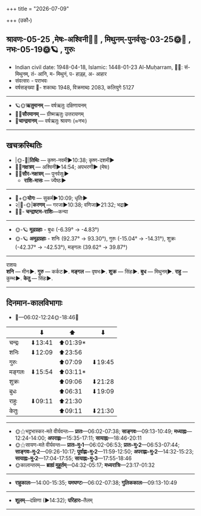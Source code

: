 +++
title = "2026-07-09"

+++
(उकौ॰)
## श्रावणः-05-25  ,मेषः-अश्विनी🌛🌌  ,  मिथुनम्-पुनर्वसुः-03-25🌞🌌  ,  नभः-05-19🌞🪐  , गुरुः
- Indian civil date: 1948-04-18, Islamic: 1448-01-23 Al-Muḥarram, 🌌🌞: सं- मिथुनम्, तं- आनि, म- मिथुनं, प- हाड़्ह, अ- आहार
- संवत्सरः - पराभवः
- वर्षसङ्ख्या 🌛- शकाब्दः 1948, विक्रमाब्दः 2083, कलियुगे 5127
___________________
- 🪐🌞**ऋतुमानम्** — वर्षऋतुः दक्षिणायनम्
- 🌌🌞**सौरमानम्** — ग्रीष्मऋतुः उत्तरायणम्
- 🌛**चान्द्रमानम्** — वर्षऋतुः श्रावणः (≈नभः)
___________________


## खचक्रस्थितिः
- |🌞-🌛|**तिथिः** — कृष्ण-नवमी►10:38; कृष्ण-दशमी►  
- 🌌🌛**नक्षत्रम्** — अश्विनी►14:54; अपभरणी► (मेषः)  
- 🌌🌞**सौर-नक्षत्रम्** — पुनर्वसुः►  
  - **राशि-मासः** — ज्यैष्ठः► 
___________________
- 🌛+🌞**योगः** — सुकर्म►10:09; धृतिः►  
- २|🌛-🌞|**करणम्** — गरजा►10:38; वणिजा►21:32; भद्रा►  
- 🌌🌛- **चन्द्राष्टम-राशिः**—कन्या  
___________________
- 🌞-🪐 **मूढग्रहाः** - बुधः (-6.39° → -4.83°)
- 🌞-🪐 **अमूढग्रहाः** - शनिः (92.37° → 93.30°), गुरुः (-15.04° → -14.31°), शुक्रः (-42.37° → -42.53°), मङ्गलः (39.62° → 39.87°)
___________________
राशयः  
**शनि** — मीनः►. **गुरु** — कर्कटः►. **मङ्गल** — वृषभः►. **शुक्र** — सिंहः►. **बुध** — मिथुनम्►. **राहु** — कुम्भः►. **केतु** — सिंहः►. 
___________________


## दिनमान-कालविभागाः
- 🌅—06:02-12:24🌞-18:46🌇  

|      |⬇     |⬆     |⬇     |
|------|-----|-----|------|
|चन्द्रः|⬇13:41 |⬆01:39*|     |
|शनिः   |⬇12:09 |⬆23:56 |     |
|गुरुः  |     |⬆07:09 |⬇19:45 |
|मङ्गलः |⬇15:54 |⬆03:11*|     |
|शुक्रः |     |⬆09:06 |⬇21:28 |
|बुधः   |     |⬆06:31 |⬇19:09 |
|राहुः  |⬇09:11 |⬆21:30 |     |
|केतुः  |     |⬆09:11 |⬇21:30 |
___________________
- 🌞⚝भट्टभास्कर-मते वीर्यवन्तः— **प्रातः**—06:02-07:38; **साङ्गवः**—09:13-10:49; **मध्याह्नः**—12:24-14:00; **अपराह्णः**—15:35-17:11; **सायाह्नः**—18:46-20:11  
- 🌞⚝सायण-मते वीर्यवन्तः— **प्रातः-मु॰1**—06:02-06:53; **प्रातः-मु॰2**—06:53-07:44; **साङ्गवः-मु॰2**—09:26-10:17; **पूर्वाह्णः-मु॰2**—11:59-12:50; **अपराह्णः-मु॰2**—14:32-15:23; **सायाह्नः-मु॰2**—17:04-17:55; **सायाह्नः-मु॰3**—17:55-18:46  
- 🌞कालान्तरम्— **ब्राह्मं मुहूर्तम्**—04:32-05:17; **मध्यरात्रिः**—23:17-01:32  
___________________
- **राहुकालः**—14:00-15:35; **यमघण्टः**—06:02-07:38; **गुलिककालः**—09:13-10:49  
___________________
- **शूलम्**—दक्षिणा (►14:32); **परिहारः**–तैलम्  
___________________
